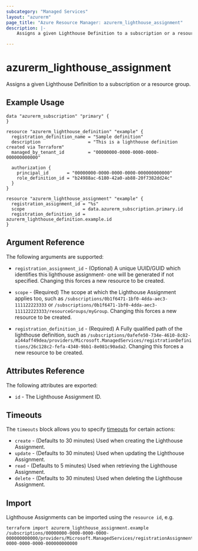 ```yaml
---
subcategory: "Managed Services"
layout: "azurerm"
page_title: "Azure Resource Manager: azurerm_lighthouse_assignment"
description: |-
    Assigns a given Lighthouse Definition to a subscription or a resource group.

---
```


# azurerm_lighthouse_assignment

Assigns a given Lighthouse Definition to a subscription or a resource group.

## Example Usage

```hcl
data "azurerm_subscription" "primary" {
}

resource "azurerm_lighthouse_definition" "example" {
  registration_definition_name = "Sample definition"
  description                  = "This is a lighthouse definition created via Terraform"
  managed_by_tenant_id         = "00000000-0000-0000-0000-000000000000"

  authorization {
    principal_id       = "00000000-0000-0000-0000-000000000000"
    role_definition_id = "b24988ac-6180-42a0-ab88-20f7382dd24c"
  }
}

resource "azurerm_lighthouse_assignment" "example" {
  registration_assignment_id = "%s"
  scope                      = data.azurerm_subscription.primary.id
  registration_definition_id = azurerm_lighthouse_definition.example.id
}
```

## Argument Reference

The following arguments are supported:

* `registration_assignment_id` - (Optional) A unique UUID/GUID which identifies this lighthouse assignment- one will be generated if not specified. Changing this forces a new resource to be created.

* `scope` - (Required) The scope at which the Lighthouse Assignment applies too, such as `/subscriptions/0b1f6471-1bf0-4dda-aec3-111122223333` or `/subscriptions/0b1f6471-1bf0-4dda-aec3-111122223333/resourceGroups/myGroup`. Changing this forces a new resource to be created.

* `registration_definition_id` - (Required) A Fully qualified path of the lighthouse definition, such as `/subscriptions/0afefe50-734e-4610-8c82-a144aff49dea/providers/Microsoft.ManagedServices/registrationDefinitions/26c128c2-fefa-4340-9bb1-8e081c90ada2`. Changing this forces a new resource to be created.

## Attributes Reference

The following attributes are exported:

* `id` - The Lighthouse Assignment ID.

## Timeouts

The `timeouts` block allows you to specify [timeouts](https://www.terraform.io/docs/configuration/resources.html#timeouts) for certain actions:

* `create` - (Defaults to 30 minutes) Used when creating the Lighthouse Assignment.
* `update` - (Defaults to 30 minutes) Used when updating the Lighthouse Assignment.
* `read` - (Defaults to 5 minutes) Used when retrieving the Lighthouse Assignment.
* `delete` - (Defaults to 30 minutes) Used when deleting the Lighthouse Assignment.

## Import

Lighthouse Assignments can be imported using the `resource id`, e.g.

```shell
terraform import azurerm_lighthouse_assignment.example /subscriptions/00000000-0000-0000-0000-000000000000/providers/Microsoft.ManagedServices/registrationAssignments/00000000-0000-0000-0000-000000000000
```
